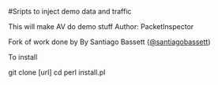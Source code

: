 #Sripts to inject demo data and traffic

This will make AV do demo stuff
Author: PacketInspector

Fork of work done by
By Santiago Bassett ([@santiagobassett](https://twitter.com/santiagobassett))

To install

git clone [url]
cd 
perl install.pl
